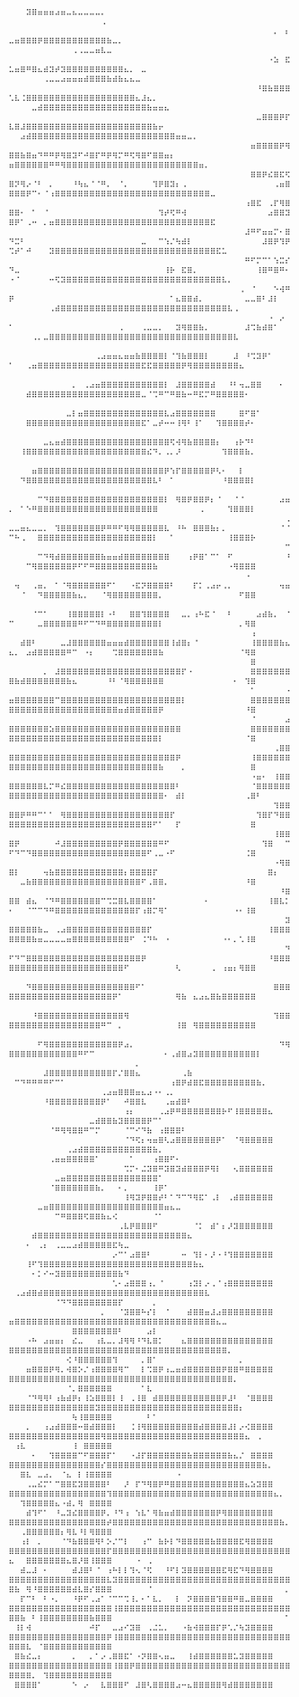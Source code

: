 ⠀
⠀
⠀
⠀
⠀
⠀
⠀
⠀
⠀
⠀
⠀
⠀
⠀⠀⠀⠀⠀⠀⠀⠀⠀⠀⠀⠀⠀⠀⠀⠀⠀⠀⠀⠀⠀⠀⠀⠀⠀⠀⠀⠀⠀⠀⠀⠀⠀⠀⠀⠀⠀⠀⠀⠀⠀⠀⠀⠀⠀⠀⠀⠀⠀⠀⠀⠀⠽⠿⠶⠶⠶⠴⠶⠤⠦⠤⠤⠤⠤⠄⠀⠀⠀⠀⠀⠀⠀⠀⠀⠀⠀⠀⠀⠀⠀⠀⠀⠀⠀⠀⠀⠀⠀⠀⠀⠀⠀⠀⠀⠀⠀⠀⠀⠀⠀⠀⠀⠀⠀⠀⠀⠀⠀⠀⠀⠀⠀⠀⠠
⠀⠀⠀⠀⠀⠀⠀⠀⠀⠀⠀⠀⠀⠀⠀⠀⠀⠀⠀⠀⠀⠀⠀⠀⠀⠀⠀⠀⠀⠀⠀⠀⠀⠀⠀⠀⠀⠀⠀⠀⠀⠀⠀⠀⠀⠀⠄⠀⠆⠤⠶⠿⠿⠿⠟⠿⠿⠿⠿⠿⠿⠿⠿⠿⠿⠿⠷⠤⠄⠀⠀⠀⠀⠀⠀⠀⠀⠀⠀⠀⠀⠀⠀⠀⠀⠀⠀⠀⠀⠀⠀⠀⠀⠀⠀⠀⠀⠀⠀⠀⠀⠀⠀⠀⠀⠀⠀⠀⠀⠠⠠⠤⠤⠶⠧⠤
⠀⠀⠀⠀⠀⠀⠀⠀⠀⠀⠀⠀⠀⠀⠀⠀⠀⠀⠀⠀⠀⠀⠀⠀⠀⠀⠀⠀⠀⠀⠀⠀⠀⠀⠀⠀⠀⠀⠀⠀⠀⠀⠀⠀⠀⠐⠵⠀⠯⠥⠶⠿⠛⠿⠦⠾⠽⠞⠽⠿⠿⠿⠿⠿⠿⠿⠿⠿⠿⠦⠄⠀⠤⠀⠀⠀⠀⠀⠀⠀⠀⠀⠀⠀⠀⠀⠀⠀⠀⠀⠀⠀⠀⠀⠀⠀⠀⠀⠀⠀⠀⠀⠀⠀⠠⠤⠤⠴⠶⠶⠶⠾⠿⠿⠿⠷⠾⠷⠦⠦⠤
⠀⠀⠀⠀⠀⠀⠀⠀⠀⠀⠀⠀⠀⠀⠀⠀⠀⠀⠀⠀⠀⠀⠀⠀⠀⠀⠀⠀⠀⠀⠀⠀⠀⠀⠀⠀⠀⠀⠀⠀⠀⠀⠀⠘⠿⠷⠿⠿⠿⠡⠧⠨⠿⠿⠿⠿⠿⠿⠿⠿⠿⠿⠿⠿⠿⠿⠿⠿⠿⠿⠿⠦⠼⠦⠄⠀⠀⠀⠀⠀⠀⠀⠀⠀⠀⠀⠀⠀⠀⠀⠀⠀⠀⠀⠀⠀⠀⠀⠀⠀⠀⠀⠤⠾⠿⠿⠿⠿⠿⠿⠿⠿⠿⠿⠿⠿⠿⠿⠿⠿⠿⠿⠷⠶⠶⠦
⠀⠀⠀⠀⠀⠀⠀⠀⠀⠀⠀⠀⠀⠀⠀⠀⠀⠀⠀⠀⠀⠀⠀⠀⠀⠀⠀⠀⠀⠀⠀⠀⠀⠀⠀⠀⠀⠀⠀⠀⠀⠀⠀⠤⠿⠿⠿⠟⠏⠧⠿⠼⠿⠿⠿⠿⠿⠿⠿⠿⠿⠿⠿⠿⠿⠿⠿⠿⠿⠿⠿⠿⠿⠿⠷⠖⠀⠀⠀⠀⠀⠀⠀⠀⠀⠀⠀⠀⠀⠀⠀⠀⠀⠀⠀⠀⠀⠀⠀⠀⠴⠾⠿⠿⠿⠿⠿⠿⠿⠿⠿⠿⠿⠿⠿⠿⠿⠿⠿⠿⠿⠿⠿⠿⠿⠿⠿⠶⠶⠤⠄
⠀⠀⠀⠀⠀⠀⠀⠀⠀⠀⠀⠀⠀⠀⠀⠀⠀⠀⠀⠀⠀⠀⠀⠀⠀⠀⠀⠀⠀⠀⠀⠀⠀⠀⠀⠀⠀⠀⠀⠀⠀⠀⠶⠿⠿⠿⠿⠟⠻⠿⠿⠷⠿⠶⠙⠛⠛⠟⠻⠿⠽⠋⠚⠿⠏⠛⠟⠻⠍⠛⠫⠻⠿⠋⠿⠿⠶⠆⠀⠀⠀⠀⠀⠀⠀⠀⠀⠀⠀⠀⠀⠀⠀⠀⠀⠀⠀⠀⠶⠿⠿⠿⠿⠿⠿⠛⠛⠻⠿⠿⠿⠿⠿⠿⠿⠿⠿⠿⠿⠿⠿⠿⠿⠿⠿⠿⠿⠿⠿⠿⠿⠶⠄
⠀⠀⠀⠀⠀⠀⠀⠀⠀⠀⠀⠀⠀⠀⠀⠀⠀⠀⠀⠀⠀⠀⠀⠀⠀⠀⠀⠀⠀⠀⠀⠀⠀⠀⠀⠀⠀⠀⠀⠀⠀⠀⠿⠿⠟⠮⠿⠯⠫⠿⠝⠻⠔⠈⠃⠀⠄⠀⠀⠀⠘⠳⠦⠈⠈⠛⠄⠀⠈⠄⠀⠀⠀⠀⠹⠟⠿⠽⠆⠠⠀⠀⠀⠀⠀⠀⠀⠀⠀⠀⠀⠀⠀⠀⠀⠠⠶⠿⠿⠿⠿⠟⠉⠂⠈⠰⠿⠿⠿⠿⠿⠿⠿⠿⠿⠿⠿⠿⠿⠿⠿⠿⠿⠿⠿⠿⠿⠿⠿⠿⠿⠿⠿⠤
⠀⠀⠀⠀⠀⠀⠀⠀⠀⠀⠀⠀⠀⠀⠀⠀⠀⠀⠀⠀⠀⠀⠀⠀⠀⠀⠀⠀⠀⠀⠀⠀⠀⠀⠀⠀⠀⠀⠀⠀⠀⠰⠿⠯⠀⠠⠏⠻⠿⠿⠿⠂⠀⠁⠀⠈⠀⠀⠀⠀⠀⠀⠀⠀⠀⠀⠀⠀⠀⠀⠀⠀⠀⠀⠀⠹⠞⠫⠛⠺⠀⠀⠀⠀⠀⠀⠀⠀⠀⠀⠀⠀⠀⠀⠴⠿⠿⠽⠿⠟⠁⠠⠒⠀⠄⠶⠿⠿⠿⠿⠿⠿⠿⠿⠿⠿⠿⠿⠿⠿⠿⠿⠿⠿⠿⠿⠿⠿⠿⠿⠿⠿⠿⠯
⠀⠀⠀⠀⠀⠀⠀⠀⠀⠀⠀⠀⠀⠀⠀⠀⠀⠀⠀⠀⠀⠀⠀⠀⠀⠀⠀⠀⠀⠀⠀⠀⠀⠀⠀⠀⠀⠀⠀⠀⠀⠼⠛⠋⠶⠶⠍⠂⠿⠙⠭⠃⠀⠀⠀⠀⠀⠀⠀⠀⠀⠀⠀⠀⠀⠀⠀⠀⠀⠀⠀⠀⠤⠀⠀⠉⠱⠌⠳⠾⠇⠀⠀⠀⠀⠀⠀⠀⠀⠀⠀⠀⠀⠼⠿⠟⠹⠟⠩⠞⠁⠚⠀⠀⠀⠽⠿⠿⠿⠿⠿⠿⠿⠿⠿⠿⠿⠿⠿⠿⠿⠿⠿⠿⠿⠿⠿⠿⠿⠿⠿⠿⠿⠿⠯⠥
⠀⠀⠀⠀⠀⠀⠀⠀⠀⠀⠀⠀⠀⠀⠀⠀⠀⠀⠀⠀⠀⠀⠀⠀⠀⠀⠀⠀⠀⠀⠀⠀⠀⠀⠀⠀⠀⠀⠀⠀⠀⠛⠋⠍⠉⠁⠱⠭⠎⠙⠤⠀⠀⠀⠀⠀⠀⠀⠀⠀⠀⠀⠀⠀⠀⠀⠀⠀⠀⠀⠀⠀⠀⠀⠀⠀⠸⠗⠀⠯⠿⠄⠀⠀⠀⠀⠀⠀⠀⠀⠀⠀⠸⠿⠛⠿⠛⠂⠐⠈⠀⠀⠀⠀⠀⠒⠫⠽⠿⠿⠿⠿⠿⠿⠿⠿⠿⠿⠿⠿⠿⠿⠿⠿⠿⠿⠿⠿⠿⠿⠿⠿⠿⠿⠿⠧⠄
⠀⠀⠀⠀⠀⠀⠀⠀⠀⠀⠀⠀⠀⠀⠀⠀⠀⠀⠀⠀⠀⠀⠀⠀⠀⠀⠀⠀⠀⠀⠀⠀⠀⠀⠀⠀⠀⠀⠀⠀⠠⠀⠈⠀⠀⠀⠑⠺⠛⠟⠀⠀⠀⠀⠀⠀⠀⠀⠀⠀⠀⠀⠀⠀⠀⠀⠀⠀⠀⠀⠀⠀⠀⠀⠀⠀⠀⠁⠦⠿⠿⠾⠄⠀⠀⠀⠀⠀⠀⠀⠤⠤⠿⠃⠼⠇⠀⠀⠀⠀⠀⠀⠀⠀⠀⠠⠾⠿⠿⠿⠿⠿⠿⠿⠿⠿⠿⠿⠿⠿⠿⠿⠿⠿⠿⠿⠿⠿⠿⠿⠿⠿⠿⠿⠿⠿⠧⠠
⠀⠀⠀⠀⠀⠀⠀⠀⠀⠀⠀⠀⠀⠀⠀⠀⠀⠀⠀⠀⠀⠀⠀⠀⠀⠀⠀⠀⠀⠀⠀⠀⠀⠀⠀⠀⠀⠀⠀⠀⠀⠀⠀⠀⠀⠐⠀⠔⠀⠁⠀⠀⠀⠀⠀⠀⠀⠀⠀⠀⠀⠀⠀⠀⠀⠀⠀⠀⠠⠀⠀⠀⠠⠤⠤⠄⠀⠀⠽⠻⠿⠿⠷⠄⠀⠀⠀⠀⠀⠀⠼⠩⠷⠾⠿⠁⠀⠀⠀⠀⠀⠀⠠⠄⠤⠿⠿⠿⠿⠿⠿⠿⠿⠿⠿⠿⠿⠿⠿⠿⠿⠿⠿⠿⠿⠿⠿⠿⠿⠿⠿⠿⠿⠿⠿⠿⠿⠧
⠀⠀⠀⠀⠀⠀⠀⠀⠀⠀⠀⠀⠀⠀⠀⠀⠀⠀⠀⠀⠀⠀⠀⠀⠀⠀⠀⠀⠀⠀⠀⠀⠀⠀⠀⠀⠀⠀⠀⠀⠀⠀⠀⠀⠀⠀⠀⠀⠀⠀⠀⠀⠀⠀⠀⠀⠀⠀⠀⠀⠀⠀⠀⠀⠠⠴⠶⠶⠦⠶⠶⠷⠿⠿⠿⠿⠇⠈⠹⠷⠿⠿⠿⠇⠀⠀⠀⠀⠼⠀⠘⠩⠽⠟⠁⠀⠀⠀⠁⠀⠀⠠⠶⠿⠿⠿⠿⠿⠿⠿⠿⠿⠿⠿⠿⠿⠿⠿⠿⠿⠿⠯⠯⠿⠿⠿⠿⠿⠟⠻⠿⠿⠿⠿⠿⠿⠿⠿⠦
⠀⠀⠀⠀⠀⠀⠀⠀⠀⠀⠀⠀⠀⠀⠀⠀⠀⠀⠀⠀⠀⠀⠀⠀⠀⠀⠀⠀⠀⠀⠀⠀⠀⠀⠀⠀⠀⠀⠀⠀⠀⠀⠀⠀⠀⠀⠀⠀⠀⠀⠀⠀⠀⠀⠀⠀⠀⠀⠀⠀⠄⠀⠠⠴⠶⠿⠿⠿⠿⠿⠿⠿⠿⠿⠿⠿⠇⠀⠼⠿⠿⠿⠿⠿⠾⠀⠀⠘⠃⠲⠤⠿⠿⠀⠀⠀⠂⠀⠀⠀⠀⠾⠿⠿⠿⠿⠿⠿⠿⠿⠿⠿⠿⠿⠿⠿⠿⠿⠿⠿⠿⠤⠈⠩⠛⠉⠛⠿⠷⠒⠛⠯⠍⠛⠿⠿⠿⠿⠿⠂
⠀⠀⠀⠀⠀⠀⠀⠀⠀⠀⠀⠀⠀⠀⠀⠀⠀⠀⠀⠀⠀⠀⠀⠀⠀⠀⠀⠀⠀⠀⠀⠀⠀⠀⠀⠀⠀⠀⠀⠀⠀⠀⠀⠀⠀⠀⠀⠀⠀⠀⠀⠀⠀⠀⠀⠀⠀⠀⠀⠤⠇⠶⠿⠿⠿⠿⠿⠿⠿⠿⠿⠿⠿⠿⠿⠿⠧⠴⠿⠿⠿⠿⠿⠿⠿⠀⠀⠀⠀⠿⠋⠿⠁⠀⠀⠀⠀⠀⠀⠀⠀⠿⠿⠿⠿⠿⠿⠿⠿⠿⠿⠿⠿⠿⠿⠿⠿⠿⠿⠿⠿⠯⠁⠤⠞⠒⠒⠸⠻⠃⠸⠁⠀⠀⠹⠿⠿⠿⠿⠞⠂
⠀⠀⠀⠀⠀⠀⠀⠀⠀⠀⠀⠀⠀⠀⠀⠀⠀⠀⠀⠀⠀⠀⠀⠀⠀⠀⠀⠀⠀⠀⠀⠀⠀⠀⠀⠀⠀⠀⠀⠀⠀⠀⠀⠀⠀⠀⠀⠀⠀⠀⠀⠀⠀⠀⠀⠤⠦⠶⠾⠿⠿⠿⠿⠿⠿⠿⠿⠿⠿⠿⠿⠿⠿⠿⠿⠿⠿⠫⠺⠻⠷⠿⠿⠿⠿⠆⠀⠀⠰⠗⠙⠃⠀⠀⠀⠀⠀⠀⠀⠀⠸⠿⠿⠿⠿⠿⠿⠿⠿⠿⠿⠿⠿⠿⠿⠿⠿⠿⠿⠿⠿⠿⠮⠙⠄⠠⠄⠜⠀⠀⠀⠀⠀⠀⠀⠹⠿⠿⠿⠷⠄
⠀⠀⠀⠀⠀⠀⠀⠀⠀⠀⠀⠀⠀⠀⠀⠀⠀⠀⠀⠀⠀⠀⠀⠀⠀⠀⠀⠀⠀⠀⠀⠀⠀⠀⠀⠀⠀⠀⠀⠀⠀⠀⠀⠀⠀⠀⠀⠀⠀⠀⠀⠀⠀⠶⠿⠿⠿⠿⠿⠿⠿⠿⠿⠿⠿⠿⠿⠿⠿⠿⠿⠿⠿⠿⠿⠿⠟⠱⠏⠿⠿⠿⠿⠿⠟⠣⠂⠀⠀⠇⠀⠀⠀⠀⠀⠀⠀⠀⠀⠀⠙⠿⠿⠿⠿⠿⠿⠿⠿⠿⠿⠿⠿⠿⠿⠿⠿⠿⠿⠿⠿⠿⠿⠧⠃⠀⠁⠀⠀⠀⠀⠀⠀⠀⠀⠘⠿⠿⠿⠿⠇
⠀⠀⠀⠀⠀⠀⠀⠀⠀⠀⠀⠀⠀⠀⠀⠀⠀⠀⠀⠀⠀⠀⠀⠀⠀⠀⠀⠀⠀⠀⠀⠀⠀⠀⠀⠀⠀⠀⠀⠀⠀⠀⠀⠀⠀⠀⠀⠀⠀⠀⠀⠀⠀⠀⠉⠙⠿⠿⠿⠿⠿⠿⠿⠿⠿⠿⠿⠿⠿⠿⠿⠿⠿⠿⠿⠿⠇⠀⠻⠿⠟⠿⠿⠟⠆⠈⠀⠀⠈⠈⠀⠀⠀⠀⠀⠀⠴⠶⠄⠀⠁⠑⠛⠿⠿⠿⠿⠿⠿⠿⠿⠿⠿⠿⠿⠿⠿⠿⠿⠿⠿⠿⠿⠿⠀⠀⠀⠀⠀⠀⠀⠠⠀⠀⠀⠀⠹⠿⠿⠿⠇
⠀⠀⠀⠀⠀⠀⠀⠀⠀⠀⠀⠀⠀⠀⠀⠀⠀⠀⠀⠀⠀⠀⠀⠀⠀⠀⠀⠀⠀⠀⠀⠀⠀⠀⠀⠀⠀⠀⠀⠀⠀⠀⠀⠀⠀⠀⠀⠀⠠⠤⠤⠶⠦⠤⠤⠄⠀⠹⠿⠿⠿⠿⠿⠿⠿⠟⠛⠛⠋⠻⠻⠿⠿⠿⠿⠿⠧⠀⠘⠓⠀⠿⠿⠿⠷⠆⠄⠀⠀⠀⠀⠀⠀⠀⠀⠀⠈⠈⠉⠓⠠⠀⠀⠿⠿⠿⠿⠿⠿⠿⠿⠿⠿⠿⠿⠿⠿⠿⠿⠿⠿⠿⠿⠇⠀⠀⠁⠀⠀⠀⠀⠀⠀⠀⠀⠀⠸⠿⠿⠿⠗
⠀⠀⠀⠀⠀⠀⠀⠀⠀⠀⠀⠀⠀⠀⠀⠀⠀⠀⠀⠀⠀⠀⠀⠀⠀⠀⠀⠀⠀⠀⠀⠀⠀⠀⠀⠀⠀⠀⠀⠀⠀⠀⠀⠀⠀⠀⠀⠀⠉⠀⠀⠀⠀⠀⠉⠙⠻⠾⠿⠿⠿⠿⠿⠿⠿⠷⠶⠶⠾⠿⠿⠿⠿⠿⠿⠿⠿⠀⠀⠀⠰⠟⠿⠁⠉⠁⠀⠋⠀⠀⠀⠀⠀⠀⠀⠀⠀⠘⠀⠀⠀⠉⠻⠿⠿⠿⠿⠿⠿⠟⠋⠋⠛⠿⠿⠿⠿⠿⠿⠿⠿⠿⠿⠷⠀⠀⠀⠀⠀⠀⠀⠀⠀⠀⠀⠀⠐⠻⠿⠿⠿
⠀⠀⠀⠀⠀⠀⠀⠀⠀⠀⠀⠀⠀⠀⠀⠀⠀⠀⠀⠀⠀⠀⠀⠀⠀⠀⠀⠀⠀⠀⠀⠀⠀⠀⠀⠀⠀⠀⠀⠀⠀⠐⠀⠀⠀⠀⠀⠀⠀⠀⠲⠀⠀⠠⠶⠄⠀⠁⠈⠻⠿⠿⠿⠿⠿⠿⠋⠁⠀⠀⠐⠯⠝⠿⠿⠿⠿⠃⠀⠀⠀⠏⠅⠠⠴⠖⠠⠄⠀⠀⠀⠀⠀⠀⠀⠀⠲⠶⠀⠀⠈⠀⠀⠙⠿⠿⠿⠿⠿⠷⠦⠄⠀⠀⠈⠻⠿⠿⠿⠿⠿⠿⠿⠿⠄⠀⠀⠀⠀⠀⠀⠀⠀⠀⠀⠀⠀⠀⠋⠿⠿
⠀⠀⠀⠀⠀⠀⠀⠀⠀⠀⠀⠀⠀⠀⠀⠀⠀⠀⠀⠀⠀⠀⠀⠀⠀⠀⠀⠀⠀⠀⠀⠀⠀⠀⠀⠀⠀⠀⠀⠀⠀⠀⠀⠀⠀⠀⠀⠀⠀⠀⠀⠀⠀⠈⠉⠁⠀⠀⠀⠸⠿⠿⠿⠿⠿⠇⠐⠃⠀⠀⠿⠿⠹⠿⠿⠿⠿⠀⠀⠤⠄⠰⠓⠯⠈⠀⠀⠃⠀⠀⠀⠀⠴⠾⠷⠄⠀⠈⠉⠀⠀⠀⠀⠤⠿⠿⠿⠿⠿⠿⠛⠋⠉⠙⠛⠿⠿⠿⠿⠿⠿⠿⠿⠿⠇⠀⠀⠀⠀⠀⠀⠀⠀⠀⠀⠀⠀⠀⠄⠻⠿
⠀⠀⠀⠀⠀⠀⠀⠀⠀⠀⠀⠀⠀⠀⠀⠀⠀⠀⠀⠀⠀⠀⠀⠀⠀⠀⠀⠀⠀⠀⠀⠀⠀⠀⠀⠀⠀⠀⠀⠀⠀⠀⠰⠀⠀⠀⠀⠀⠀⠀⠀⠾⠿⠃⠀⠀⠀⠀⠤⠼⠿⠿⠿⠿⠿⠿⠶⠶⠶⠾⠿⠿⠿⠿⠿⠿⠿⠸⠾⠿⠆⠈⠀⠀⠀⠀⠀⠀⠀⠀⠀⠸⠿⠿⠿⠿⠷⠦⠦⠄⠀⠴⠾⠿⠿⠿⠿⠿⠛⠉⠀⠐⠆⠀⠀⠀⠩⠿⠿⠿⠿⠿⠿⠿⠷⠀⠀⠀⠀⠀⠀⠀⠀⠀⠀⠀⠀⠀⠈⠻⠿
⠀⠀⠀⠀⠀⠀⠀⠀⠀⠀⠀⠀⠀⠀⠀⠀⠀⠀⠀⠀⠀⠀⠀⠀⠀⠀⠀⠀⠀⠀⠀⠀⠀⠀⠀⠀⠀⠀⠀⠀⠀⠀⠿⠀⠀⠀⠀⠀⠀⠀⠀⠀⠀⠀⠀⠄⠀⠼⠿⠿⠿⠿⠿⠿⠿⠿⠿⠿⠿⠿⠿⠿⠿⠿⠿⠿⠿⠿⠿⠏⠐⠀⠀⠀⠀⠀⠀⠀⠀⠀⠀⠿⠿⠿⠿⠿⠿⠿⠿⠷⠾⠿⠿⠿⠿⠿⠿⠿⠷⠦⠀⠀⠀⠀⠀⠘⠃⠈⠻⠿⠿⠿⠿⠿⠿⠀⠀⠀⠀⠀⠀⠀⠀⠀⠀⠀⠀⠂⠀⠹⠿
⠀⠀⠀⠀⠀⠀⠀⠀⠀⠀⠀⠀⠀⠀⠀⠀⠀⠀⠀⠀⠀⠀⠀⠀⠀⠀⠀⠀⠀⠀⠀⠀⠀⠀⠀⠀⠀⠀⠀⠀⠀⠀⠁⠀⠀⠀⠀⠀⠐⠶⠿⠿⠿⠿⠿⠿⠿⠉⠿⠿⠿⠿⠿⠿⠿⠿⠿⠿⠿⠿⠿⠿⠿⠿⠿⠿⠿⠿⠿⠇⠀⠀⠀⠀⠀⠀⠀⠀⠀⠀⠀⠿⠿⠿⠿⠿⠿⠿⠿⠿⠿⠿⠿⠿⠿⠿⠿⠿⠿⠿⠿⠿⠿⠿⠿⠿⠿⠶⠾⠿⠿⠿⠿⠿⠟⠀⠀⠀⠀⠀⠀⠀⠀⠀⠀⠀⠀⠀⠀⠘⠿
⠀⠀⠀⠀⠀⠀⠀⠀⠀⠀⠀⠀⠀⠀⠀⠀⠀⠀⠀⠀⠀⠀⠀⠀⠀⠀⠀⠀⠀⠀⠀⠀⠀⠀⠀⠀⠀⠀⠀⠀⠀⠀⠈⠀⠀⠀⠀⠀⠴⠿⠿⠿⠿⠿⠿⠿⠵⠿⠿⠿⠿⠿⠿⠿⠿⠿⠿⠿⠿⠿⠿⠿⠿⠿⠿⠿⠿⠿⠿⠀⠀⠀⠀⠀⠀⠀⠀⠀⠀⠀⠀⠿⠿⠿⠿⠿⠿⠿⠿⠿⠿⠿⠿⠿⠿⠿⠿⠿⠿⠿⠿⠿⠿⠿⠿⠿⠿⠿⠿⠿⠿⠿⠿⠿⠇⠀⠀⠀⠀⠀⠀⠀⠀⠀⠀⠀⠀⠀⠀⠈⠿
⠀⠀⠀⠀⠀⠀⠀⠀⠀⠀⠀⠀⠀⠀⠀⠀⠀⠀⠀⠀⠀⠀⠀⠀⠀⠀⠀⠀⠀⠀⠀⠀⠀⠀⠀⠀⠀⠀⠀⠀⠀⠀⠀⠀⠀⠀⠠⠿⠿⠿⠿⠿⠿⠿⠿⠿⠿⠿⠿⠿⠿⠿⠿⠿⠿⠿⠿⠿⠿⠿⠿⠿⠿⠿⠿⠿⠿⠿⠟⠀⠀⠀⠀⠀⠀⠀⠀⠀⠀⠀⠀⠸⠿⠿⠿⠿⠿⠿⠿⠿⠿⠿⠿⠿⠿⠿⠿⠿⠿⠿⠿⠿⠿⠿⠿⠿⠿⠿⠿⠿⠿⠿⠿⠿⠷⠀⠀⠀⠄⠀⠀⠀⠀⠀⠀⠀⠀⠀⠀⠀⠿
⠀⠀⠀⠀⠀⠀⠀⠀⠀⠀⠀⠀⠀⠀⠀⠀⠀⠀⠀⠀⠀⠀⠀⠀⠀⠀⠀⠀⠀⠀⠀⠀⠀⠀⠀⠀⠀⠀⠀⠀⠀⠀⠐⠶⠂⠀⠸⠿⠿⠿⠿⠿⠿⠿⠿⠧⠍⠛⠮⠿⠿⠿⠿⠿⠿⠿⠿⠿⠿⠿⠿⠿⠿⠿⠿⠿⠿⠿⠃⠀⠀⠀⠀⠀⠀⠀⠀⠀⠀⠀⠀⠈⠿⠿⠿⠿⠿⠿⠿⠿⠿⠿⠿⠿⠿⠿⠿⠿⠿⠿⠿⠿⠿⠿⠿⠿⠿⠿⠿⠿⠿⠿⠿⠿⠿⠂⠀⠾⠇⠀⠀⠀⠀⠀⠀⠀⠀⠀⠀⠠⠿⠃
⠀⠀⠀⠀⠀⠀⠀⠀⠀⠀⠀⠀⠀⠀⠀⠀⠀⠀⠀⠀⠀⠀⠀⠀⠀⠀⠀⠀⠀⠀⠀⠀⠀⠀⠀⠀⠀⠀⠀⠀⠀⠀⠀⠀⠀⠀⠹⠿⠿⠿⠿⠟⠛⠛⠉⠁⠁⠀⠻⠿⠿⠿⠿⠿⠿⠿⠿⠿⠿⠿⠿⠿⠿⠿⠿⠿⠿⠏⠀⠀⠀⠀⠀⠀⠀⠀⠀⠀⠀⠀⠀⠀⠹⠿⠏⠙⠿⠿⠿⠿⠿⠿⠿⠿⠿⠿⠿⠿⠿⠿⠿⠿⠿⠿⠿⠿⠿⠿⠿⠿⠿⠿⠿⠋⠁⠀⠀⠏⠀⠀⠀⠀⠀⠀⠀⠀⠀⠀⠀⠀⠿
⠀⠀⠀⠀⠀⠀⠀⠀⠀⠀⠀⠀⠀⠀⠀⠀⠀⠀⠀⠀⠀⠀⠀⠀⠀⠀⠀⠀⠀⠀⠀⠀⠀⠀⠀⠀⠀⠀⠀⠀⠀⠀⠀⠀⠀⠀⠸⠿⠿⠿⠟⠀⠀⠀⠀⠀⠀⠚⠼⠿⠿⠿⠿⠿⠿⠿⠿⠿⠟⠿⠿⠿⠿⠿⠿⠛⠋⠀⠀⠀⠀⠀⠀⠀⠀⠀⠀⠀⠀⠀⠀⠀⠀⠹⠿⠀⠀⠉⠋⠙⠉⠙⠿⠿⠿⠿⠿⠿⠿⠿⠿⠿⠿⠿⠿⠿⠿⠿⠿⠿⠿⠿⠋⠠⠤⠐⠋⠀⠀⠀⠀⠀⠀⠀⠀⠀⠀⠀⠀⠨⠿
⠀⠀⠀⠀⠀⠀⠀⠀⠀⠀⠀⠀⠀⠀⠀⠀⠀⠀⠀⠀⠀⠀⠀⠀⠀⠀⠀⠀⠀⠀⠀⠀⠀⠀⠀⠀⠀⠀⠀⠀⠀⠀⠀⠀⠀⠀⠐⠻⠿⠿⠇⠀⠀⠀⠀⠲⠷⠿⠿⠿⠿⠿⠿⠿⠿⠿⠿⠿⠿⠆⠿⠿⠿⠿⠏⠀⠀⠀⠀⠀⠀⠀⠀⠀⠀⠀⠀⠀⠀⠀⠀⠀⠀⠀⠿⠆⠀⠀⠀⠀⠤⠷⠿⠿⠿⠿⠿⠿⠿⠿⠿⠿⠿⠿⠿⠿⠿⠿⠿⠿⠿⠋⠠⠿⠿⠄⠀⠀⠀⠀⠀⠀⠀⠀⠀⠀⠀⠀⠀⠘⠿
⠀⠀⠀⠀⠀⠀⠀⠀⠀⠀⠀⠀⠀⠀⠀⠀⠀⠀⠀⠀⠀⠀⠀⠀⠀⠀⠀⠀⠀⠀⠀⠀⠀⠀⠀⠀⠀⠀⠀⠀⠀⠀⠀⠀⠀⠀⠀⠘⠿⠿⠿⠀⠾⠦⠀⠈⠙⠛⠿⠿⠿⠿⠿⠿⠿⠉⠩⠭⠿⠧⠿⠿⠿⠿⠁⠀⠀⠀⠀⠀⠀⠀⠀⠂⠀⠀⠀⠀⠀⠀⠀⠀⠀⠀⠸⠿⠧⠅⠂⠀⠀⠈⠉⠉⠙⠛⠿⠿⠿⠿⠿⠿⠿⠿⠿⠿⠿⠿⠿⠿⠏⠰⠿⠍⠻⠁⠀⠀⠀⠀⠀⠀⠀⠀⠀⠀⠀⠐⠂⠸⠿
⠀⠀⠀⠀⠀⠀⠀⠀⠀⠀⠀⠀⠀⠀⠀⠀⠀⠀⠀⠀⠀⠀⠀⠀⠀⠀⠀⠀⠀⠀⠀⠀⠀⠀⠀⠀⠀⠀⠀⠀⠀⠀⠀⠀⠀⠀⠀⠀⠽⠿⠿⠿⠿⠿⠷⠤⠀⠠⠴⠿⠿⠿⠿⠿⠿⠿⠿⠿⠿⠿⠿⠿⠿⠏⠀⠀⠀⠀⠀⠀⠀⠀⠀⠀⠀⠀⠀⠀⠀⠀⠀⠀⠀⠀⠸⠿⠿⠿⠿⠿⠿⠿⠷⠶⠤⠤⠤⠤⠶⠿⠿⠿⠿⠿⠿⠿⠿⠿⠿⠋⠀⠨⠙⠓⠀⠐⠀⠀⠀⠀⠀⠀⠀⠀⠀⠐⠂⠄⠡⠸⠿
⠀⠀⠀⠀⠀⠀⠀⠀⠀⠀⠀⠀⠀⠀⠀⠀⠀⠀⠀⠀⠀⠀⠀⠀⠀⠀⠀⠀⠀⠀⠀⠀⠀⠀⠀⠀⠀⠀⠀⠀⠀⠀⠀⠀⠀⠀⠀⠀⠙⠋⠙⠉⠿⠿⠿⠿⠿⠿⠿⠿⠿⠿⠿⠿⠿⠿⠿⠿⠿⠿⠿⠿⠟⠀⠀⠀⠀⠀⠀⠀⠀⠀⠀⠀⠀⠀⠀⠀⠀⠀⠀⠀⠀⠀⠘⠿⠿⠿⠿⠿⠿⠿⠿⠿⠿⠿⠿⠿⠿⠿⠿⠿⠿⠿⠿⠿⠿⠿⠋⠀⠀⠀⠀⠀⠀⠀⠀⠣⠀⠀⠀⠀⠀⠠⠀⠰⠶⠆⠻⠿⠿
⠀⠀⠀⠀⠀⠀⠀⠀⠀⠀⠀⠀⠀⠀⠀⠀⠀⠀⠀⠀⠀⠀⠀⠀⠀⠀⠀⠀⠀⠀⠀⠀⠀⠀⠀⠀⠀⠀⠀⠀⠀⠀⠀⠀⠀⠀⠀⠀⠀⠀⠀⠀⠙⠿⠿⠿⠿⠿⠿⠿⠿⠿⠿⠿⠿⠿⠿⠿⠿⠿⠿⠋⠁⠀⠀⠀⠀⠀⠀⠀⠀⠀⠀⠀⠀⠀⠀⠀⠀⠀⠀⠀⠀⠀⠀⠿⠿⠿⠿⠿⠿⠿⠿⠿⠿⠿⠿⠿⠿⠿⠿⠿⠿⠿⠿⠿⠟⠁⠀⠀⠀⠀⠀⠀⠀⠀⠀⠻⠷⠀⠦⠴⠦⠿⠷⠿⠿⠿⠿⠿⠿
⠀⠀⠀⠀⠀⠀⠀⠀⠀⠀⠀⠀⠀⠀⠀⠀⠀⠀⠀⠀⠀⠀⠀⠀⠀⠀⠀⠀⠀⠀⠀⠀⠀⠀⠀⠀⠀⠀⠀⠀⠀⠀⠀⠀⠀⠀⠀⠀⠀⠀⠀⠀⠀⠘⠿⠿⠿⠿⠿⠿⠿⠿⠿⠿⠿⠿⠿⠿⠿⠻⠀⠀⠀⠀⠀⠀⠀⠀⠀⠀⠀⠀⠀⠀⠀⠀⠀⠀⠀⠀⠀⠀⠀⠀⠀⠹⠿⠿⠿⠿⠿⠿⠿⠿⠿⠿⠿⠿⠿⠿⠿⠿⠿⠿⠛⠉⠀⠄⠀⠀⠀⠀⠀⠀⠀⠀⠀⠸⠿⠀⠻⠿⠿⠿⠿⠿⠿⠿⠿⠿⠿
⠀⠀⠀⠀⠀⠀⠀⠀⠀⠀⠀⠀⠀⠀⠀⠀⠀⠀⠀⠀⠀⠀⠀⠀⠀⠀⠀⠀⠀⠀⠀⠀⠀⠀⠀⠀⠀⠀⠀⠀⠀⠀⠀⠀⠀⠀⠀⠀⠀⠀⠀⠀⠀⠀⠋⠻⠿⠿⠿⠿⠿⠿⠿⠿⠿⠿⠿⠿⠟⠴⠄⠀⠀⠀⠀⠀⠀⠀⠀⠀⠀⠀⠀⠀⠀⠀⠀⠀⠀⠀⠀⠀⠀⠀⠀⠀⠙⠻⠿⠿⠿⠿⠿⠿⠿⠿⠿⠿⠿⠿⠛⠋⠉⠀⠀⠀⠀⠀⠀⠀⠀⠀⠀⠀⠀⠂⠠⠾⠿⠴⠽⠿⠿⠿⠿⠿⠿⠿⠿⠿⠿⠇
⠀⠀⠀⠀⠀⠀⠀⠀⠀⠀⠀⠀⠀⠀⠀⠀⠀⠀⠀⠀⠀⠀⠄⠀⠀⠀⠀⠀⠀⠀⠀⠀⠀⠀⠀⠀⠀⠀⠀⠀⠀⠀⠀⠀⠀⠀⠀⠀⠀⠀⠀⠀⠀⠀⠀⠼⠿⠿⠿⠿⠿⠿⠿⠿⠿⠿⠿⠏⠌⠿⠿⠦⠀⠀⠀⠀⠀⠀⠀⠠⠷⠀⠀⠀⠀⠀⠀⠀⠀⠀⠀⠀⠀⠀⠀⠀⠀⠀⠀⠉⠙⠛⠛⠛⠛⠋⠉⠁⠀⠀⠀⠀⠀⠀⠀⠀⠀⠀⠀⠀⠀⠀⠀⠀⠀⠀⠰⠿⠟⠾⠿⠯⠿⠿⠿⠿⠿⠿⠿⠿⠿⠷⠄
⠀⠀⠀⠀⠀⠀⠀⠀⠀⠀⠀⠀⠀⠀⠀⠀⠠⠴⠶⠿⠿⠿⠶⠦⠴⠐⠂⠠⠄⠀⠀⠀⠀⠀⠀⠀⠀⠀⠀⠀⠀⠀⠀⠀⠀⠀⠀⠀⠀⠀⠀⠀⠀⠀⠀⠘⠿⠿⠿⠿⠿⠿⠿⠿⠿⠟⠁⠀⠀⠚⠿⠿⠧⠀⠀⠀⠠⠶⠾⠿⠃⠀⠀⠀⠀⠀⠀⠀⠀⠀⠀⠀⠀⠀⠀⠀⠀⠀⠀⠀⠀⠀⠀⠀⠀⠀⠀⠀⠀⠀⠀⠀⠀⠀⠀⠀⠀⠀⠰⠆⠀⠀⠀⠀⠠⠴⠟⠛⠿⠿⠿⠿⠿⠿⠿⠗⠋⠸⠿⠿⠿⠿⠿⠦
⠀⠀⠀⠀⠀⠀⠀⠀⠀⠀⠀⠀⠀⠀⠤⠾⠿⠿⠷⠽⠿⠿⠿⠿⠟⠉⠁⠀⠀⠀⠀⠀⠀⠀⠀⠀⠀⠀⠀⠀⠀⠀⠀⠀⠀⠀⠀⠀⠀⠀⠀⠀⠀⠀⠀⠀⠈⠛⠻⠻⠿⠿⠛⠉⠍⠀⠀⠀⠀⠈⠉⠊⠙⠷⠀⠰⠿⠿⠿⠃⠀⠀⠀⠀⠀⠀⠀⠀⠀⠀⠀⠀⠀⠀⠀⠀⠀⠀⠀⠀⠀⠀⠀⠀⠀⠀⠀⠀⠀⠀⠀⠀⠀⠀⠀⠀⠀⠀⠈⠙⠫⠆⠲⠶⠿⠣⠴⠿⠿⠿⠿⠿⠿⠿⠟⠁⠀⠈⠻⠿⠿⠿⠿⠿
⠀⠀⠀⠀⠀⠀⠀⠀⠀⠀⠠⠴⠾⠿⠿⠿⠿⠿⠿⠿⠿⠿⠿⠿⠿⠷⠄⠀⠀⠀⠀⠀⠀⠀⠀⠀⠀⠀⠀⠀⠀⠀⠀⠀⠀⠀⠀⠀⠀⠀⠀⠀⠀⠀⠀⠀⠠⠶⠶⠿⠿⠿⠿⠿⠁⠀⠀⠀⠀⠀⠁⠀⠀⠀⠰⠿⠿⠋⠂⠀⠀⠀⠀⠀⠀⠀⠀⠀⠀⠀⠀⠀⠀⠀⠀⠀⠀⠀⠀⠀⠀⠀⠀⠀⠀⠀⠀⠀⠀⠀⠀⠀⠀⠀⠀⠀⠀⠀⠩⠍⠂⠬⠽⠿⠛⠽⠿⠽⠾⠿⠿⠿⠟⠻⠇⠀⠀⠢⠿⠿⠿⠿⠿⠿
⠀⠀⠀⠀⠀⠀⠀⠀⠤⠶⠿⠿⠿⠿⠿⠿⠿⠿⠿⠿⠿⠿⠿⠿⠿⠿⠁⠀⠀⠀⠀⠀⠀⠀⠀⠀⠀⠀⠀⠀⠀⠀⠀⠀⠀⠀⠀⠀⠀⠀⠀⠀⠀⠀⠀⠀⠈⠿⠿⠿⠿⠿⠿⠿⠷⠄⠀⠀⠂⠄⠀⠀⠀⠀⠸⠟⠁⠀⠀⠀⠀⠀⠀⠀⠀⠀⠀⠀⠀⠀⠀⠀⠀⠀⠀⠀⠀⠀⠀⠀⠀⠀⠀⠀⠀⠀⠀⠀⠀⠀⠀⠀⠀⠀⠀⠀⠀⠀⠸⠻⠽⠟⠿⠿⠞⠃⠁⠙⠉⠙⠻⠯⠁⠠⠇⠀⠠⠾⠿⠿⠿⠿⠿⠿
⠀⠀⠀⠀⠀⠤⠶⠿⠿⠿⠿⠿⠿⠿⠿⠿⠿⠿⠿⠿⠿⠿⠿⠿⠿⠿⠿⠶⠦⠤⠀⠀⠀⠀⠀⠀⠀⠀⠀⠀⠀⠀⠀⠀⠀⠀⠀⠀⠀⠀⠀⠀⠀⠀⠀⠀⠀⠉⠛⠿⠿⠿⠫⠿⠿⠷⠦⠪⠀⠀⠀⠀⠀⠀⠈⠁⠀⠀⠀⠀⠀⠀⠀⠀⠀⠀⠀⠀⠀⠀⠀⠀⠀⠀⠀⠀⠀⠀⠀⠀⠀⠀⠀⠀⠀⠀⠀⠀⠀⠀⠀⠀⠀⠀⠀⠀⠀⠠⠧⠟⠿⠿⠿⠋⠀⠀⠀⠀⠀⠀⠈⠅⠀⠾⠁⠆⠜⠽⠿⠿⠿⠿⠿⠿
⠀⠀⠀⠀⠾⠿⠿⠿⠿⠿⠿⠿⠿⠿⠿⠿⠿⠿⠿⠿⠿⠿⠿⠿⠿⠿⠿⠿⠿⠿⠿⠦⠀⠀⠀⠀⠀⠀⠀⠀⠀⠀⠀⠀⠀⠀⠀⠀⠀⠀⠀⠀⠂⠀⠠⠆⠀⠠⠤⠤⠴⠾⠿⠿⠿⠿⠿⠯⠳⠤⠀⠀⠀⠀⠀⠀⠀⠀⠀⠀⠀⠀⠀⠀⠀⠀⠀⠀⠀⠀⠀⠀⠀⠀⠀⠀⠀⠀⠀⠀⠀⠀⠀⠀⠀⠀⠀⠀⠀⠀⠀⠀⠀⠀⠀⠀⠔⠉⠁⠴⠿⠿⠃⠀⠀⠀⠀⠀⠒⠀⠹⠇⠂⠜⠐⠘⠹⠿⠿⠿⠿⠿⠿⠿
⠀⠀⠀⠸⠋⠹⠿⠿⠿⠿⠿⠿⠿⠿⠿⠿⠿⠿⠿⠿⠿⠿⠿⠿⠿⠿⠿⠿⠿⠿⠿⠿⠷⠦⠀⠀⠀⠀⠀⠀⠀⠀⠀⠀⠀⠀⠀⠀⠀⠀⠀⠀⠀⠂⠅⠊⠒⠽⠿⠿⠿⠿⠿⠿⠿⠿⠿⠿⠷⠙⠀⠀⠀⠀⠀⠀⠀⠀⠀⠀⠀⠀⠀⠀⠀⠀⠀⠀⠀⠀⠀⠀⠀⠀⠀⠀⠀⠀⠀⠀⠀⠀⠀⠀⠀⠀⠀⠀⠀⠀⠀⠀⠀⠀⠀⠀⠡⠂⠴⠿⠿⠿⠰⠄⠈⠀⠀⠀⠀⠰⠽⠇⠔⠠⠈⠰⠿⠿⠿⠿⠿⠿⠿⠿
⠀⠠⠴⠾⠿⠾⠿⠿⠿⠿⠿⠿⠿⠿⠿⠿⠿⠿⠿⠿⠿⠿⠿⠿⠿⠿⠿⠿⠿⠿⠿⠿⠿⠿⠧⠀⠀⠀⠀⠀⠀⠀⠀⠀⠀⠀⠀⠀⠀⠀⠀⠀⠀⠀⠀⠀⠀⠈⠙⠙⠿⠿⠿⠿⠿⠿⠿⠿⠏⠀⠀⠀⠀⠀⠄⠀⠀⠀⠀⠀⠀⠀⠀⠀⠀⠀⠀⠀⠀⠀⠀⠀⠀⠀⠀⠀⠀⠀⠀⠀⠀⠀⠀⠀⠀⠀⠀⠀⠀⠀⠀⠀⠀⠀⠄⠀⠀⠈⠽⠿⠿⠓⠎⠇⠀⠈⠀⠀⠀⠾⠿⠿⠶⠼⠴⠿⠿⠿⠿⠿⠿⠿⠿⠿
⠶⠿⠿⠿⠿⠿⠿⠿⠿⠿⠿⠿⠿⠿⠿⠿⠿⠿⠿⠿⠿⠿⠿⠿⠿⠿⠿⠿⠿⠿⠿⠿⠿⠿⠿⠿⠦⠤⠀⠀⠀⠀⠀⠀⠀⠀⠀⠀⠀⠀⠀⠀⠀⠀⠀⠀⠀⠀⠀⠀⠿⠿⠿⠿⠿⠿⠿⠿⠃⠀⠀⠀⠀⠴⠇⠀⠀⠀⠀⠀⠀⠀⠀⠀⠀⠀⠀⠀⠀⠀⠀⠀⠀⠀⠀⠀⠀⠀⠀⠀⠀⠐⠓⠀⠴⠶⠶⠆⠀⠮⠤⠀⠀⠰⠧⠤⠄⠼⠻⠻⠘⠙⠧⠿⠅⠀⠀⠀⠦⠿⠿⠿⠿⠿⠿⠿⠿⠿⠿⠿⠿⠿⠿⠿
⠿⠿⠿⠿⠿⠿⠿⠿⠿⠿⠿⠿⠿⠿⠿⠿⠿⠿⠿⠿⠿⠿⠿⠿⠿⠿⠿⠿⠿⠿⠿⠿⠿⠿⠿⠿⠿⠿⠄⠀⠀⠀⠀⠀⠀⠀⠀⠀⠀⠀⠀⠀⠀⠀⠀⠀⠀⠀⠀⠪⠘⠿⠿⠿⠿⠿⠿⠹⠀⠀⠀⠀⠄⠿⠁⠀⠀⠀⠀⠀⠀⠀⠀⠀⠀⠀⠀⠀⠀⠄⠀⠀⠀⠀⠀⠀⠀⠀⠀⠀⠀⠶⠿⠿⠿⠟⠻⠄⠺⠿⠕⠌⠰⠿⠿⠿⠿⠻⠉⠀⠀⠇⠩⠿⠟⠰⠤⠶⠾⠿⠿⠿⠿⠿⠿⠟⠿⠿⠛⠿⠿⠿⠿⠿
⠿⠿⠿⠿⠿⠿⠿⠿⠿⠿⠿⠿⠿⠿⠿⠿⠿⠿⠿⠿⠿⠿⠿⠿⠿⠿⠿⠿⠿⠿⠿⠿⠿⠿⠿⠿⠿⠿⠿⠄⠀⠀⠀⠀⠀⠀⠀⠀⠀⠀⠀⠀⠀⠀⠀⠀⠀⠀⠀⠈⠄⠿⠿⠿⠿⠿⠿⠀⠀⠀⠀⠀⠁⠧⠀⠀⠀⠀⠀⠀⠀⠀⠀⠀⠀⠀⠀⠀⠀⠀⠀⠀⠀⠀⠀⠀⠀⠀⠀⠀⠀⠈⠙⠻⠻⠃⠰⠷⠾⠟⠆⠸⠵⠿⠿⠿⠇⠸⠀⠠⠸⠿⠀⠾⠿⠿⠿⠿⠿⠿⠿⠿⠿⠿⠿⠟⠼⠃⠀⠈⠿⠿⠿⠿
⠿⠿⠿⠿⠿⠿⠿⠿⠿⠿⠿⠿⠿⠿⠿⠽⠿⠿⠿⠿⠿⠿⠿⠿⠿⠿⠿⠿⠿⠿⠿⠿⠿⠿⠿⠿⠿⠿⠿⠿⠆⠀⠀⠀⠀⠀⠀⠀⠀⠀⠀⠀⠀⠀⠀⠀⠀⠀⠀⠀⠳⠸⠿⠿⠿⠿⠿⠀⠀⠀⠀⠀⠀⠃⠁⠀⠀⠀⠀⠀⠀⠀⠀⠀⠀⠀⠀⠀⠀⠀⠀⠀⠀⠀⠀⠀⠀⠀⠀⠀⠀⠄⠀⠀⠰⠴⠾⠿⠿⠿⠒⠿⠾⠿⠿⠿⠇⠀⠀⠨⠸⠻⠿⠿⠿⠿⠿⠿⠿⠿⠿⠾⠿⠿⠿⠿⠼⠇⠔⠪⠿⠿⠿⠿
⠿⠿⠿⠿⠿⠿⠿⠿⠿⠿⠿⠿⠿⠿⠿⠿⠻⠿⠿⠿⠿⠿⠿⠿⠿⠿⠿⠿⠿⠿⠿⠿⠿⠿⠿⠿⠿⠿⠿⠿⠿⠦⠀⠠⠀⠀⠀⠀⠀⠀⠰⠧⠀⠀⠀⠀⠀⠀⠀⠀⠸⠀⠿⠿⠿⠿⠿⠀⠀⠀⠀⠀⠀⠀⠀⠀⠀⠀⠀⠀⠀⠀⠀⠀⠀⠀⠀⠀⠀⠀⠀⠀⠀⠀⠀⠀⠀⠀⠀⠀⠀⠀⠂⠀⠀⠹⠿⠿⠿⠿⠉⠋⠿⠿⠿⠏⠁⠀⠀⠐⠼⠏⠿⠿⠿⠿⠿⠿⠿⠷⠿⠿⠿⠿⠿⠿⠷⠦⠌⠀⠿⠿⠿⠿
⠿⠿⠿⠿⠿⠿⠿⠿⠿⠿⠿⠿⠿⠿⠿⠿⠎⠿⠿⠿⠿⠿⠿⠿⠿⠿⠿⠿⠿⠿⠿⠿⠿⠿⠿⠿⠿⠿⠿⠿⠿⠿⠿⠿⠷⠄⠀⠀⠀⠀⠀⠿⠧⠀⠤⠴⠄⠀⠈⠦⠀⠇⠸⠿⠿⠿⠿⠀⠀⠀⠀⠀⠀⠀⠀⠀⠀⠀⠐⠀⠀⠀⠀⠀⠀⠀⠀⠀⠀⠀⠀⠀⠀⠀⠀⠀⠀⠀⠀⠀⠀⠠⠤⠮⠍⠁⠉⠿⠿⠯⠽⠿⠿⠿⠿⠃⠀⠀⠜⠀⠏⠙⠻⠿⠟⠛⠿⠿⠿⠿⠿⠿⠿⠿⠿⠿⠿⠿⠿⠦⠵⠽⠿⠿
⠿⠿⠿⠿⠿⠿⠿⠿⠿⠿⠿⠿⠿⠿⠿⠿⠿⠹⠿⠿⠿⠿⠿⠿⠿⠿⠿⠿⠿⠿⠿⠿⠿⠿⠿⠿⠿⠿⠿⠿⠿⠿⠿⠿⠿⠿⠦⠄⠀⠀⠀⠹⠿⠿⠿⠿⠿⠦⠐⠾⠄⠻⠀⠿⠿⠿⠿⠀⠀⠀⠀⠀⠀⠀⠀⠀⠀⠀⠀⠀⠀⠀⠀⠀⠀⠀⠀⠀⠀⠀⠀⠀⠀⠀⠀⠀⠀⠀⠀⠀⠀⠾⠹⠋⠁⠀⠘⠤⠽⠮⠿⠿⠿⠿⠟⠄⠘⠙⠰⠀⠱⠧⠁⠻⠷⠶⠾⠿⠿⠿⠿⠿⠿⠿⠟⠻⠿⠿⠿⠿⠿⠿⠿⠿
⠿⠿⠿⠿⠿⠿⠿⠿⠿⠿⠿⠿⠿⠿⠿⠿⠿⠞⠿⠿⠿⠿⠿⠿⠿⠿⠿⠿⠿⠿⠿⠿⠿⠿⠿⠿⠿⠿⠿⠿⠿⠿⠿⠿⠿⠿⠿⠷⠄⠀⠀⠠⠿⠿⠿⠿⠿⠿⠆⠻⠧⠘⠇⠻⠿⠿⠿⠀⠀⠀⠀⠀⠀⠀⠀⠀⠀⠀⠀⠀⠀⠀⠀⠀⠀⠀⠀⠀⠀⠀⠀⠀⠀⠀⠀⠀⠀⠀⠀⠀⠰⠇⠀⠄⠀⠀⠀⠈⠙⠷⠿⠿⠿⠻⠃⠕⠌⠉⠇⠀⠀⠰⠉⠀⠷⠗⠇⠙⠿⠿⠿⠿⠿⠷⠿⠿⠿⠿⠯⠻⠿⠿⠿⠿
⠿⠿⠿⠿⠿⠿⠿⠿⠿⠿⠿⠿⠿⠿⠿⠿⠿⠏⠿⠿⠿⠿⠿⠿⠿⠿⠿⠿⠿⠿⠿⠿⠿⠿⠿⠿⠿⠿⠿⠿⠿⠿⠿⠿⠿⠿⠿⠿⠿⠦⠀⠀⠿⠿⠿⠿⠿⠿⠿⠦⠿⠜⠿⠸⠿⠿⠿⠀⠀⠀⠀⠐⠀⠠⠀⠀⠀⠀⠀⠀⠀⠀⠀⠀⠀⠀⠀⠀⠀⠀⠀⠀⠀⠀⠀⠀⠀⠀⠀⠀⠾⠤⠼⠀⠂⠀⠀⠀⠀⠾⠼⠿⠃⠈⠀⠰⠓⠇⠇⠹⠢⠈⠫⠀⠀⠘⠋⠇⠽⠿⠿⠿⠿⠿⠿⠯⠻⠯⠙⠻⠿⠿⠿⠿
⠿⠿⠿⠿⠿⠿⠿⠿⠿⠿⠿⠿⠿⠿⠿⠿⠿⠧⠽⠿⠿⠿⠿⠿⠿⠿⠿⠿⠿⠿⠿⠿⠿⠿⠿⠿⠿⠿⠿⠿⠿⠿⠿⠿⠿⠿⠿⠿⠿⠿⠷⠀⠻⠘⠿⠿⠿⠿⠿⠿⠾⠧⠿⠎⠿⠿⠿⠀⠀⠀⠀⠀⠀⠈⠀⠀⠀⠀⠀⠀⠀⠀⠀⠀⠀⠀⠀⠀⠀⠀⠀⠀⠀⠀⠀⠀⠀⠄⠀⠀⠏⠉⠃⠀⠃⠐⠄⠀⠀⠘⠟⠋⠠⠴⠁⠈⠉⠉⠩⠸⠄⠂⠁⠧⠄⠀⠀⠇⠀⠝⠿⠿⠿⠿⠹⠿⠿⠛⠿⠤⠿⠿⠿⠿
⠿⠿⠿⠿⠿⠿⠿⠿⠿⠿⠿⠿⠿⠿⠿⠿⠿⠿⠸⠿⠿⠿⠿⠿⠿⠿⠿⠿⠿⠿⠿⠿⠿⠿⠿⠿⠿⠿⠿⠿⠿⠿⠿⠿⠿⠿⠿⠿⠿⠿⠿⠷⠀⠃⠸⠿⠿⠿⠿⠿⠿⠿⠿⠷⠿⠿⠿⠀⠀⠀⠀⠀⠀⠀⠀⠀⠀⠀⠀⠀⠀⠀⠀⠀⠀⠀⠀⠀⠀⠀⠀⠀⠀⠀⠀⠀⠀⠁⠀⠸⠇⠺⠀⠀⠀⠀⠀⠀⠀⠀⠀⠀⠚⠏⠀⠀⠤⠴⠊⠽⠿⠀⠠⠬⠥⠄⠀⠀⠐⠷⠺⠿⠿⠿⠏⠟⠡⠌⠳⠽⠿⠿⠿⠿
⠿⠿⠿⠿⠿⠿⠿⠿⠿⠿⠿⠿⠿⠿⠿⠿⠿⠟⠸⠿⠿⠿⠿⠿⠿⠿⠿⠿⠿⠿⠿⠿⠿⠿⠿⠿⠿⠿⠿⠿⠿⠿⠿⠿⠿⠿⠿⠿⠿⠿⠿⠿⠧⠀⠈⠿⠿⠿⠿⠿⠿⠿⠿⠿⠿⠿⠿⠀⠀⠀⠀⠀⠀⠀⠀⠀⠀⠀⠀⠀⠀⠀⠀⠀⠀⠀⠀⠀⠀⠀⠀⠀⠀⠀⠀⠀⠀⠀⠀⠿⠷⠮⠤⠆⠀⠀⠀⠀⠀⠄⠀⠀⠄⠁⠔⠠⠿⠿⠯⠁⠐⠝⠿⠿⠢⠶⠤⠀⠀⠸⠾⠿⠿⠿⠿⠿⠿⠥⠽⠿⠿⠿⠿⠿
⠿⠿⠿⠿⠿⠿⠿⠿⠿⠿⠿⠿⠿⠿⠿⠿⠿⠿⠸⠿⠿⠟⠿⠿⠿⠿⠿⠿⠿⠿⠿⠿⠿⠿⠿⠿⠿⠿⠿⠿⠿⠿⠿⠿⠿⠿⠿⠿⠿⠿⠿⠿⠿⠄⠀⠹⠿⠿⠿⠿⠿⠿⠿⠿⠿⠿⠿⠀⠀⠀⠀⠀⠀⠀⠀⠀⠀⠀⠀⠀⠀⠀⠀⠀⠀⠀⠀⠀⠀⠀⠀⠀⠀⠀⠀⠀⠀⠀⠀⠿⠿⠿⠿⠁⠀⠀⠀⠀⠀⠑⠀⠔⠀⠀⠧⠿⠿⠿⠋⠀⠼⠿⠣⠿⠿⠿⠿⠴⠒⠦⠿⠿⠿⠿⠿⠻⠾⠿⠿⠿⠿⠿⠿⠿